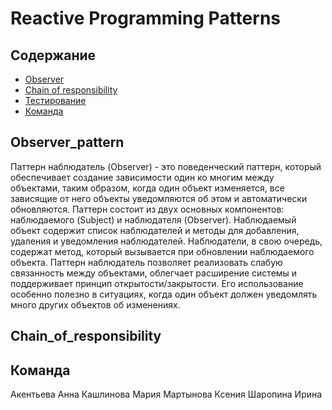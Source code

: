 # Reactive Programming Patterns
## Содержание
- [Observer](#Observer_pattern)
- [Chain of responsibility](#Chain_of_responsibility)
- [Тестирование](#тестирование)
- [Команда](#команда)
## Observer_pattern
Паттерн наблюдатель (Observer) - это поведенческий паттерн, который обеспечивает создание зависимости один ко многим между объектами, таким образом, когда один объект изменяется, все зависящие от него объекты уведомляются об этом и автоматически обновляются.
Паттерн состоит из двух основных компонентов: наблюдаемого (Subject) и наблюдателя (Observer). Наблюдаемый объект содержит список наблюдателей и методы для добавления, удаления и уведомления наблюдателей. Наблюдатели, в свою очередь, содержат метод, который вызывается при обновлении наблюдаемого объекта.
Паттерн наблюдатель позволяет реализовать слабую связанность между объектами, облегчает расширение системы и поддерживает принцип открытости/закрытости. Его использование особенно полезно в ситуациях, когда один объект должен уведомлять много других объектов об изменениях.

## Chain_of_responsibility


## Команда
Акентьева Анна
Кашлинова Мария
Мартынова Ксения
Шаропина Ирина
